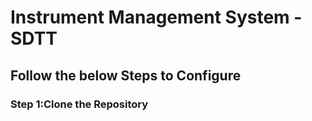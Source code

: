 # Instrument Management System - SDTT

## Follow the below Steps to Configure

### Step 1:Clone the Repository
